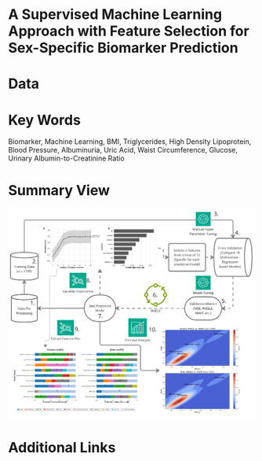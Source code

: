 # A Supervised Machine Learning Approach with Feature Selection for Sex-Specific Biomarker Prediction

# Data


# Key Words
Biomarker, Machine Learning, BMI, Triglycerides, High Density Lipoprotein, Blood Pressure, Albuminuria, Uric Acid, Waist Circumference, Glucose, Urinary Albumin-to-Creatinine Ratio

# Summary View
[![Figure 1](https://github.com/SapioSentient/Biomarker-Machine-Learning-Data/blob/main/Figure%201.jpg)](Figure%201.jpg)



# Additional Links
